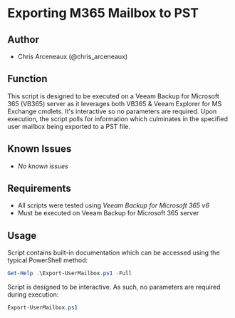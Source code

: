 # Exporting M365 Mailbox to PST

## Author

* Chris Arceneaux (@chris_arceneaux)

## Function

This script is designed to be executed on a Veeam Backup for Microsoft 365 (VB365) server as it leverages both VB365 & Veeam Explorer for MS Exchange cmdlets. It's interactive so no parameters are required. Upon execution, the script polls for information which culminates in the specified user mailbox being exported to a PST file.

## Known Issues

* *No known issues*

## Requirements

* All scripts were tested using *Veeam Backup for Microsoft 365 v6*
* Must be executed on Veeam Backup for Microsoft 365 server

## Usage

Script contains built-in documentation which can be accessed using the typical PowerShell method:

```powershell
Get-Help .\Export-UserMailbox.ps1 -Full
```

Script is designed to be interactive. As such, no parameters are required during execution:

```powershell
Export-UserMailbox.ps1
```
